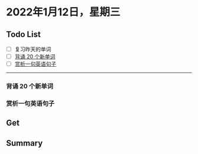# 2022年1月12日，星期三
## Todo List

- [ ] 复习昨天的单词
- [ ] [背诵 20 个新单词](#背诵-20-个新单词)
- [ ] [赏析一句英语句子](#赏析一句英语句子)
--------

### 背诵 20 个新单词

### 赏析一句英语句子

## Get

## Summary
